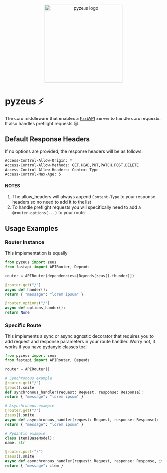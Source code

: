 <p align="center">
    <img src="https://drive.google.com/uc?id=114NBHl1_mjbSvKDyvJM85t6BygCXZ6ok" alt="pyzeus logo" width="250" height="250" />
</p>

# pyzeus ⚡

The cors middleware that enables a [FastAPI](https://fastapi.tiangolo.com) server to handle cors requests. It also handles preflight requests 😃.

## Default Response Headers

If no options are provided, the response headers will be as follows:

```txt
Access-Control-Allow-Origin: *
Access-Control-Allow-Methods: GET,HEAD,PUT,PATCH,POST,DELETE
Access-Control-Allow-Headers: Content-Type
Access-Control-Max-Age: 5

```

#### NOTES

1. The allow_headers will always append `Content-Type` to your response headers so no need to add it to the list
2. To handle preflight requests you will specifically need to add a `@router.options(...)` to your router

## Usage Examples

### Router Instance

This implementation is equally

```py
from pyzeus import zeus
from fastapi import APIRouter, Depends

router = APIRouter(dependencies=[Depends(zeus().thunder)])

@router.get("/")
async def hander():
return { "message": "lorem ipsum" }

@router.options("/")
async def options_hander():
return None
```

### Specific Route

This implements a sync or async agnostic decorator that requires you to add request and response parameters in your route handler. Worry not, it works if you have pydanyic classes too!

```py
from pyzeus import zeus
from fastapi import APIRouter, Depends

router = APIRouter()

# Synchronous example
@router.get("/")
@zeus().smite
def synchronous_handler(request: Request, response: Response):
return { "message": "lorem ipsum" }

# Asynchronous example
@router.get("/")
@zeus().smite
async def asynchronous_handler(request: Request, response: Response):
return { "message": "lorem ipsum" }

# Pydantic example
class Item(BaseModel):
name: str

@router.post("/")
@zeus().smite
async def asynchronous_handler(request: Request, response: Response, item: Item):
return { "message": item }
```
